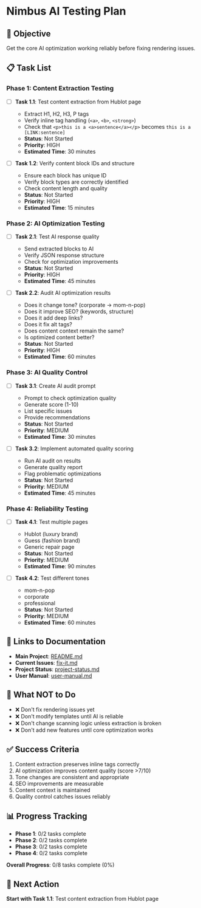# Nimbus AI Testing Plan

## 🎯 Objective
Get the core AI optimization working reliably before fixing rendering issues.

## 📋 Task List

### Phase 1: Content Extraction Testing
- [ ] **Task 1.1**: Test content extraction from Hublot page
  - Extract H1, H2, H3, P tags
  - Verify inline tag handling (`<a>`, `<b>`, `<strong>`)
  - Check that `<p>this is a <a>sentence</a></p>` becomes `this is a [LINK:sentence]`
  - **Status**: Not Started
  - **Priority**: HIGH
  - **Estimated Time**: 30 minutes

- [ ] **Task 1.2**: Verify content block IDs and structure
  - Ensure each block has unique ID
  - Verify block types are correctly identified
  - Check content length and quality
  - **Status**: Not Started
  - **Priority**: HIGH
  - **Estimated Time**: 15 minutes

### Phase 2: AI Optimization Testing
- [ ] **Task 2.1**: Test AI response quality
  - Send extracted blocks to AI
  - Verify JSON response structure
  - Check for optimization improvements
  - **Status**: Not Started
  - **Priority**: HIGH
  - **Estimated Time**: 45 minutes

- [ ] **Task 2.2**: Audit AI optimization results
  - Does it change tone? (corporate → mom-n-pop)
  - Does it improve SEO? (keywords, structure)
  - Does it add deep links?
  - Does it fix alt tags?
  - Does content context remain the same?
  - Is optimized content better?
  - **Status**: Not Started
  - **Priority**: HIGH
  - **Estimated Time**: 60 minutes

### Phase 3: AI Quality Control
- [ ] **Task 3.1**: Create AI audit prompt
  - Prompt to check optimization quality
  - Generate score (1-10)
  - List specific issues
  - Provide recommendations
  - **Status**: Not Started
  - **Priority**: MEDIUM
  - **Estimated Time**: 30 minutes

- [ ] **Task 3.2**: Implement automated quality scoring
  - Run AI audit on results
  - Generate quality report
  - Flag problematic optimizations
  - **Status**: Not Started
  - **Priority**: MEDIUM
  - **Estimated Time**: 45 minutes

### Phase 4: Reliability Testing
- [ ] **Task 4.1**: Test multiple pages
  - Hublot (luxury brand)
  - Guess (fashion brand)
  - Generic repair page
  - **Status**: Not Started
  - **Priority**: MEDIUM
  - **Estimated Time**: 90 minutes

- [ ] **Task 4.2**: Test different tones
  - mom-n-pop
  - corporate
  - professional
  - **Status**: Not Started
  - **Priority**: MEDIUM
  - **Estimated Time**: 60 minutes

## 🔗 Links to Documentation
- **Main Project**: [README.md](docs/current/README.md)
- **Current Issues**: [fix-it.md](fix-it.md)
- **Project Status**: [project-status.md](docs/current/project-status.md)
- **User Manual**: [user-manual.md](docs/current/user-manual.md)

## 🚫 What NOT to Do
- ❌ Don't fix rendering issues yet
- ❌ Don't modify templates until AI is reliable
- ❌ Don't change scanning logic unless extraction is broken
- ❌ Don't add new features until core optimization works

## ✅ Success Criteria
1. Content extraction preserves inline tags correctly
2. AI optimization improves content quality (score >7/10)
3. Tone changes are consistent and appropriate
4. SEO improvements are measurable
5. Content context is maintained
6. Quality control catches issues reliably

## 📊 Progress Tracking
- **Phase 1**: 0/2 tasks complete
- **Phase 2**: 0/2 tasks complete  
- **Phase 3**: 0/2 tasks complete
- **Phase 4**: 0/2 tasks complete

**Overall Progress**: 0/8 tasks complete (0%)

## 🎯 Next Action
**Start with Task 1.1**: Test content extraction from Hublot page
